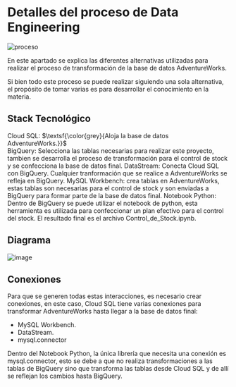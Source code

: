 # Detalles del proceso de Data Engineering

![proceso](https://github.com/user-attachments/assets/01bbfc81-3b50-4ae2-b10e-2da6e8369a59)

En este apartado se explica las diferentes alternativas utilizadas para realizar el proceso de transformación de la base de datos AdventureWorks. 

Si bien todo este proceso se puede realizar siguiendo una sola alternativa, el propósito de tomar varias es para desarrollar el conocimiento en la materia.

## Stack Tecnológico
Cloud SQL: 
$\textsf{\color{grey}{Aloja la base de datos AdventureWorks.}}$<br />
BigQuery: Selecciona las tablas necesarias para realizar este proyecto, tambien se desarrolla el proceso de transformación para el control de stock y se confecciona la base de datos final.
DataStream: Conecta Cloud SQL con BigQuery. Cualquier tranformación que se realice a AdventureWorks se refleja en BigQuery.
MySQL Workbench: crea tablas en AdventureWorks, estas tablas son necesarias para el control de stock y son enviadas a BigQuery para formar parte de la base de datos final.
Notebook Python: Dentro de BigQuery se puede utilizar el notebook de python, esta herramienta es utilizada para confeccionar un plan efectivo para el control del stock.
El resultado final es el archivo Control_de_Stock.ipynb.

## Diagrama

![image](https://github.com/user-attachments/assets/8dc2bf68-fd04-4c97-abb2-7cc2d66949a2)



## Conexiones
Para que se generen todas estas interacciones, es necesario crear conexiones, en este caso, Cloud SQL tiene varias conexiones para transformar AdventureWorks hasta llegar a la base de datos final:

- MySQL Workbench.
- DataStream.
- mysql.connector

Dentro del Notebook Python, la única librería que necesita una conexión es mysql.connector, esto se debe a que no realiza transformaciones a las tablas de BigQuery sino que transforma las tablas desde Cloud SQL y de allí se reflejan los cambios hasta BigQuery.
